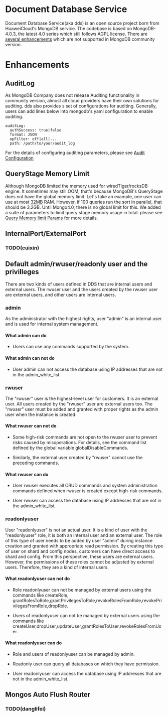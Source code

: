 # Document Database Service
Document Database Service(aka dds) is an open source project born from HuaweiCloud's MongoDB service.
The codebase is based on MongoDB-4.0.3, the latest 4.0 series which still follows AGPL license.
There are [several enhancements]() which are not supported in MongoDB community version.

# Enhancements 
## AuditLog
As MongoDB Company does not release Auditing functionality in community version, almost all cloud providers have their own solutions for auditing.
dds also provides s set of configurations for auditing. Generally, users can add lines below into mongodb's yaml configuration to enable auditing.
```
auditLog:
  authSuccess: true|false
  format: JSON
  opFilter: off|all|...
  path: /path/to/your/audit_log
```
For the details of configuring auditing parameters, please see [Audit Configuration](https://github.com/hwCloudDBSDDS/dds/wiki/Audit-Configuration)

## QueryStage Memory Limit
Although MongoDB limited the memory used for wiredTiger/rocksDB engine. It sometimes may still OOM, that's because MongoDB's QueryStage does not
have the global memory limit. Let's take an example, one user can use at most [32MB](https://docs.mongodb.com/manual/reference/limits/#Sort-Operations) RAM.
However, if 100 queries run the sort in parallel, that should be 3.2GB. Until Mongo4.0, there is no global limit for this.
We added a suite of parameters to limit query stage memory usage in total. please see [Query Memory limit Params](https://github.com/hwCloudDBSDDS/dds/wiki/QueryStage-Memory-Limit) for more details.

## InternalPort/ExternalPort
### TODO(cuixin)

## Default admin/rwuser/readonly user and the privilleges

There are two kinds of users defined in DDS that are internal users and external users. The rwuser user and the users created by the rwuser user are external users, and other users are internal users. 

### admin

As the administrator with the highest rights, user "admin" is an internal user and is used for internal system management. 

#### What admin can do

* Users can use any commands supported by the system. 

#### What admin can not do

* User admin can not access the database using IP addresses that are not in the admin_white_list.

### rwuser

The "rwuser" user is the highest-level user for customers. It is an external user. All users created by the "rwuser" user are external users too. The "rwuser" user must be added and granted with proper rights as the admin user when the instance is created. 

#### What rwuser can not do

* Some high-risk commands are not open to the rwuser user to prevent risks caused by misoperations. For details, see the command list defined by the global variable globalDisableCommands.

* Similarly, the external user created by "rwuser" cannot use the preceding commands.

#### What rwuser can do

* User rwuser executes all CRUD commands and system administration commands defined when rwuser is created except high-risk commands.

* User rwuser can access the database using IP addresses that are not in the admin_white_list.

### readonlyuser

User "readonlyuser" is not an actual user. It is a kind of user with the "readonlyuser" role, it is both an internal user and an external user. The role of this type of user needs to be added by user "admin" during instance creation and granted with appropriate read permission. By creating this type of user on shard and config nodes, customers can have direct access to shard and config. From this perspective, these users are external users. However, the permissions of these roles cannot be adjusted by external users. Therefore, they are a kind of internal users. 

#### What readonlyuser can not do

* Role readonlyuser can not be managed by external users using the commands like createRole, grantRolesToRole,grantPrivilegesToRole,revokeRolesFromRole,revokePrivilegesFromRole,dropRole.

* Users of readonlyuser  can not be managed by external users  using the commands like createUser,dropUser,updateUser,grantRolesToUser,revokeRolesFromUser.

#### What readonlyuser can do

* Role and users of readonlyuser  can be managed by admin.

* Readonly user can query all databases on which they have permission.  

* User readonlyuser can access the database using IP addresses that are not in the admin_white_list.

## Mongos Auto Flush Router
### TODO(danglifei)
